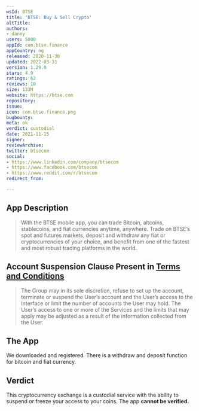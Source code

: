 ```yaml
---
wsId: BTSE
title: 'BTSE: Buy & Sell Crypto'
altTitle: 
authors:
- danny
users: 5000
appId: com.btse.finance
appCountry: ng
released: 2020-11-30
updated: 2022-03-31
version: 1.29.0
stars: 4.9
ratings: 62
reviews: 10
size: 133M
website: https://btse.com
repository: 
issue: 
icon: com.btse.finance.png
bugbounty: 
meta: ok
verdict: custodial
date: 2021-11-15
signer: 
reviewArchive: 
twitter: btsecom
social:
- https://www.linkedin.com/company/btsecom
- https://www.facebook.com/btsecom
- https://www.reddit.com/r/btsecom
redirect_from: 

---
```


## App Description

> With the BTSE mobile app, you can trade Bitcoin, altcoins, stablecoins, and fiat currencies anytime, anywhere. Trade on BTSE’s spot and futures markets, deposit and withdraw any fiat or cryptocurrencies of your choice, and benefit from one of the fastest and most robust trading platforms in the world.

## Account Suspension Clause Present in [Terms and Conditions](https://www.btse.com/en/termsandconditions)

> The Group may in its sole discretion, refuse to set up the account, terminate or suspend the User’s account and the User’s access to the Interface or limit the number of accounts the User may hold. The User’s access to one or more of the Services and the limits that may apply may be adjusted as a result of the information collected from the User.

## The App

We downloaded and registered. There is a withdraw and deposit function for bitcoin and fiat currency.

## Verdict

This cryptocurrency exchange is a custodial service with the ability to suspend or freeze your access to your coins. The app **cannot be verified.**
